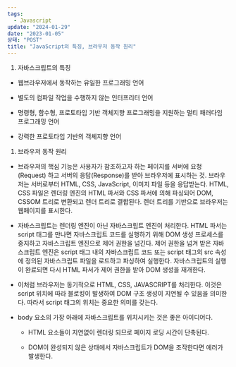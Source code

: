 ```yaml
---
tags:
  - Javascript
update: "2024-01-29"
date: "2023-01-05"
상태: "POST"
title: "JavaScript의 특징, 브라우저 동작 원리"
---
```

1. 자바스크립트의 특징

  - 웹브라우저에서 동작하는 유일한 프로그래밍 언어

  - 별도의 컴파일 작업을 수행하지 않는 인터프리터 언어 

  - 명령형, 함수형, 프로토타입 기반 객체지향 프로그래밍을 지원하는 멀티 패러다임 프로그래밍 언어

  - 강력한 프로토타입 기반의 객체지향 언어

1. 브라우저 동작 원리

  - 브라우저의 핵심 기능은 사용자가 참조하고자 하는 페이지를 서버에 요청(Request) 하고 서버의 응답(Response)를 받아 브라우저에 표시하는 것. 브라우저는 서버로부터 HTML, CSS, JavaScript, 이미지 파일 등을 응답받는다. HTML, CSS 파일은 렌더링 엔진의 HTML 파서와 CSS 파서에 의해 파싱되어 DOM, CSSOM 트리로 변환되고 렌더 트리로 결합된다. 렌더 트리를 기반으로 브라우저는 웹페이지를 표시한다. 

  - 자바스크립트는 렌더링 엔진이 아닌 자바스크립트 엔진이 처리한다. HTML 파서는 script 태그를 만나면 자바스크립트 코드를 실행하기 위해 DOM 생성 프로세스를 중지하고 자바스크립트 엔진으로 제어 권한을 넘긴다. 제어 권한을 넘겨 받은 자바스크립트 엔진은 script 태그 내의 자바스크립트 코드 또는 script 태그의 src 속성에 정의된 자바스크립트 파일을 로드하고 파싱하여 실행한다. 자바스크립트의 실행이 완료되면 다시 HTML 파서가 제어 권한을 받아 DOM 생성을 재개한다. 

  - 이처럼 브라우저는 동기적으로 HTML, CSS, JAVASCRIPT를 처리한다. 이것은 script 위치에 따라 블로킹이 발생하여 DOM 구조 생성이 지연될 수 있음을 의미한다. 따라서 script 태그의 위치는 중요한 의미를 갖는다. 

  - body 요소의 가장 아래에 자바스크립트를 위치시키는 것은 좋은 아이디어다. 

    - HTML 요소들이 지연없이 렌더링 되므로 페이지 로딩 시간이 단축된다. 

    - DOM이 완성되지 않은 상태에서 자바스크립트가 DOM을 조작한다면 에러가 발생한다. 

